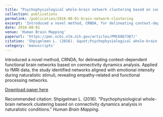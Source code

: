 ```yaml
---
title: "Psychophysiological whole-brain network clustering based on connectivity dynamics analysis in naturalistic conditions"
collection: publications
permalink: /publication/2016-08-01-brain-network-clustering
excerpt: 'Introduced a novel method, CRNDA, for delineating context-dependent functional brain networks based on connectivity dynamics analysis. Applied to fMRI data, the study identified networks aligned with emotional intensity during naturalistic stimuli, revealing empathy-related and functional processing networks.'
date: 2016-08-01
venue: 'Human Brain Mapping'
paperurl: 'https://pmc.ncbi.nlm.nih.gov/articles/PMC6867387/'
citation: 'Shpigelman L. (2016). &quot;Psychophysiological whole-brain network clustering based on connectivity dynamics analysis in naturalistic conditions.&quot; <i>Human Brain Mapping</i>.'
category: 'manuscripts'
---
```

Introduced a novel method, CRNDA, for delineating context-dependent functional brain networks based on connectivity dynamics analysis. Applied to fMRI data, the study identified networks aligned with emotional intensity during naturalistic stimuli, revealing empathy-related and functional processing networks.

[Download paper here](https://pmc.ncbi.nlm.nih.gov/articles/PMC6867387/)

Recommended citation: Shpigelman L. (2016). "Psychophysiological whole-brain network clustering based on connectivity dynamics analysis in naturalistic conditions." <i>Human Brain Mapping</i>.